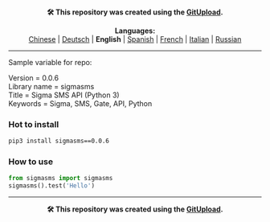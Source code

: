 <p align="center"><b>🛠️ This repository was created using the <a href="http://127.0.0.1:3000">GitUpload</a>.</b></p>

<p align="center"><b>Languages:</b><br /><a href="https://github.com/markolofsen/sigmasms/blob/master/README_cn.md">Chinese</a> | <a href="https://github.com/markolofsen/sigmasms/blob/master/README_de.md">Deutsch</a> | <b>English</b> | <a href="https://github.com/markolofsen/sigmasms/blob/master/README_es.md">Spanish</a> | <a href="https://github.com/markolofsen/sigmasms/blob/master/README_fr.md">French</a> | <a href="https://github.com/markolofsen/sigmasms/blob/master/README_it.md">Italian</a> | <a href="https://github.com/markolofsen/sigmasms/blob/master/README_ru.md">Russian</a></p>

---

Sample variable for repo: 

Version = 0.0.6 <br />
Library name = sigmasms <br />
Title = Sigma SMS API (Python 3) <br />
Keywords = Sigma, SMS, Gate, API, Python <br />

### Hot to install

```sh
pip3 install sigmasms==0.0.6
```
                    

### How to use

```python
from sigmasms import sigmasms
sigmasms().test('Hello')
```
                

    

---

<p align="center"><b>🛠️ This repository was created using the <a href="http://127.0.0.1:3000">GitUpload</a>.</b></p>